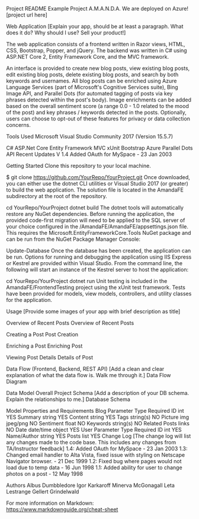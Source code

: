 Project README Example
Project A.M.A.N.D.A.
We are deployed on Azure!
[project url here]

Web Application
[Explain your app, should be at least a paragraph. What does it do? Why should I use? Sell your product!]

The web application consists of a frontend written in Razor views, HTML, CSS, Bootstrap, Popper, and jQuery. The backend was written in C# using ASP.NET Core 2, Entity Framework Core, and the MVC framework.

An interface is provided to create new blog posts, view existing blog posts, edit existing blog posts, delete existing blog posts, and search by both keywords and usernames. All blog posts can be enriched using Azure Language Services (part of Microsoft's Cognitive Services suite), Bing Image API, and Parallel Dots (for automated tagging of posts via key phrases detected within the post's body). Image enrichments can be added based on the overall sentiment score (a range 0.0 - 1.0 related to the mood of the post) and key phrases / keywords detected in the posts. Optionally, users can choose to opt-out of these features for privacy or data collection concerns.

Tools Used
Microsoft Visual Studio Community 2017 (Version 15.5.7)

C#
ASP.Net Core
Entity Framework
MVC
xUnit
Bootstrap
Azure
Parallel Dots API
Recent Updates
V 1.4
Added OAuth for MySpace - 23 Jan 2003

Getting Started
Clone this repository to your local machine.

$ git clone https://github.com/YourRepo/YourProject.git
Once downloaded, you can either use the dotnet CLI utilities or Visual Studio 2017 (or greater) to build the web application. The solution file is located in the AmandaFE subdirectory at the root of the repository.

cd YourRepo/YourProject
dotnet build
The dotnet tools will automatically restore any NuGet dependencies. Before running the application, the provided code-first migration will need to be applied to the SQL server of your choice configured in the /AmandaFE/AmandaFE/appsettings.json file. This requires the Microsoft.EntityFrameworkCore.Tools NuGet package and can be run from the NuGet Package Manager Console:

Update-Database
Once the database has been created, the application can be run. Options for running and debugging the application using IIS Express or Kestrel are provided within Visual Studio. From the command line, the following will start an instance of the Kestrel server to host the application:

cd YourRepo/YourProject
dotnet run
Unit testing is included in the AmandaFE/FrontendTesting project using the xUnit test framework. Tests have been provided for models, view models, controllers, and utility classes for the application.

Usage
[Provide some images of your app with brief description as title]

Overview of Recent Posts
Overview of Recent Posts

Creating a Post
Post Creation

Enriching a Post
Enriching Post

Viewing Post Details
Details of Post

Data Flow (Frontend, Backend, REST API)
[Add a clean and clear explanation of what the data flow is. Walk me through it.] Data Flow Diagram

Data Model
Overall Project Schema
[Add a description of your DB schema. Explain the relationships to me.] Database Schema

Model Properties and Requirements
Blog
Parameter	Type	Required
ID	int	YES
Summary	string	YES
Content	string	YES
Tags	string(s)	NO
Picture	img jpeg/png	NO
Sentiment	float	NO
Keywords	string(s)	NO
Related Posts	links	NO
Date	date/time object	YES
User
Parameter	Type	Required
ID	int	YES
Name/Author	string	YES
Posts	list	YES
Change Log
[The change log will list any changes made to the code base. This includes any changes from TA/Instructor feedback] 1.4: Added OAuth for MySpace - 23 Jan 2003 1.3: Changed email handler to Alta Vista, fixed issue with styling on Netscape Navigator browser. - 21 Dec 1999 1.2: Fixed bug where pages would not load due to temp data - 16 Jun 1998 1.1: Added ability for user to change photos on a post - 12 May 1998

Authors
Albus Dumbbledore Igor Karkaroff Minerva McGonagall Leta Lestrange Gellert Grindelwald

For more information on Markdown: https://www.markdownguide.org/cheat-sheet

